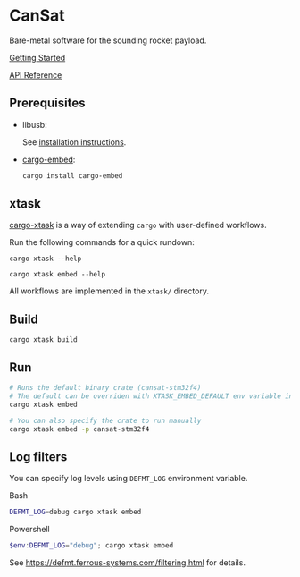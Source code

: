 # CanSat
Bare-metal software for the sounding rocket payload.

[Getting Started](https://grupacosmo.github.io/cansat/getting-started/index.html)

[API Reference](https://grupacosmo.github.io/cansat/api/cansat_stm32f4/index.html)

## Prerequisites
* libusb:

    See [installation instructions](https://github.com/probe-rs/probe-rs/tree/master/cargo-embed#prerequisites).

* [cargo-embed](https://github.com/probe-rs/cargo-embed):

    ```bash
    cargo install cargo-embed
    ```

## xtask
[cargo-xtask](https://github.com/matklad/cargo-xtask) is a way of extending `cargo` with user-defined workflows.

Run the following commands for a quick rundown:
```
cargo xtask --help

cargo xtask embed --help
```

All workflows are implemented in the `xtask/` directory.

## Build
```
cargo xtask build
```

## Run
```bash
# Runs the default binary crate (cansat-stm32f4)
# The default can be overriden with XTASK_EMBED_DEFAULT env variable in .cargo/config.toml
cargo xtask embed

# You can also specify the crate to run manually
cargo xtask embed -p cansat-stm32f4
```

## Log filters
You can specify log levels using `DEFMT_LOG` environment variable.

Bash
```bash
DEFMT_LOG=debug cargo xtask embed
```

Powershell
```powershell
$env:DEFMT_LOG="debug"; cargo xtask embed
```
See https://defmt.ferrous-systems.com/filtering.html for details.
